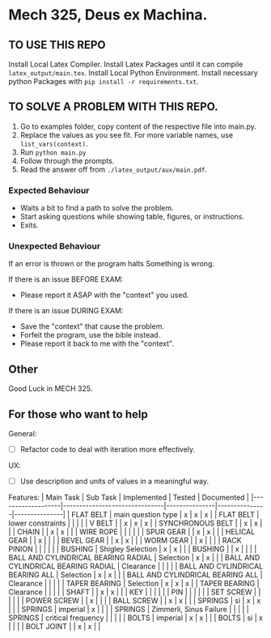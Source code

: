 # Mech 325, Deus ex Machina.

## TO USE THIS REPO

Install Local Latex Compiler.
Install Latex Packages until it can compile `latex_output/main.tex`.
Install Local Python Environment.
Install necessary python Packages with `pip install -r requirements.txt`.

## TO SOLVE A PROBLEM WITH THIS REPO.
1. Go to examples folder, copy content of the respective file into main.py.
2. Replace the values as you see fit. For more variable names, use `list_vars(context)`.
3. Run `python main.py`
4. Follow through the prompts.
6. Read the answer off from `./latex_output/aux/main.pdf`.

### Expected Behaviour
- Waits a bit to find a path to solve the problem.
- Start asking questions while showing table, figures, or instructions.
- Exits.

### Unexpected Behaviour
If an error is thrown or the program halts Something is wrong.

If there is an issue BEFORE EXAM:
* Please report it ASAP with the "context" you used.

If there is an issue DURING EXAM:
* Save the "context" that cause the problem.
* Forfeit the program, use the bible instead.
* Please report it back to me with the "context".

## Other
Good Luck in MECH 325.

## For those who want to help
General:
- [ ] Refactor code to deal with iteration more effectively.

UX:
- [ ] Use description and units of values in a meaningful way.

Features:
| Main Task         | Sub Task                      | Implemented   | Tested        | Documented    |
|-------------------|-------------------------------|---------------|---------------|---------------|
| FLAT BELT         | main question type            |  x            |  x            |  x            |
| FLAT BELT         | lower constraints             |               |               |               |
| V BELT            |                               |  x            |  x            |  x            |
| SYNCHRONOUS BELT  |                               |  x            |  x            |               |
| CHAIN             |                               |  x            |  x            |               |
| WIRE ROPE         |                               |               |               |               |
| SPUR GEAR         |                               |  x            |  x            |               |
| HELICAL GEAR      |                               |  x            |               |               |
| BEVEL GEAR        |                               |  x            |  x            |               |
| WORM GEAR         |                               |  x            |               |               |
| RACK PINION       |                               |               |               |               |
| BUSHING           | Shigley Selection             |  x            |  x            |               |
| BUSHING           |                               |  x            |               |               |
| BALL AND CYLINDRICAL BEARING RADIAL | Selection   |  x            |  x            |               |
| BALL AND CYLINDRICAL BEARING RADIAL | Clearance   |               |               |               |
| BALL AND CYLINDRICAL BEARING ALL | Selection      |  x            |  x            |               |
| BALL AND CYLINDRICAL BEARING ALL | Clearance      |               |               |               |
| TAPER BEARING     | Selection                     |  x            |  x            |  x            |
| TAPER BEARING     | Clearance                     |               |               |               |
| SHAFT             |                               |  x            |  x            |               |
| KEY               |                               |               |               |               |
| PIN               |                               |               |               |               |
| SET SCREW         |                               |               |               |               |
| POWER SCREW       |                               |  x            |               |               |
| BALL SCREW        |                               |  x            |  x            |               |
| SPRINGS           |  si                           |  x            |  x            |               |
| SPRINGS           |  imperial                     |  x            |               |               |
| SPRINGS           |  Zimmerli, Sinus Failure      |               |               |               |
| SPRINGS           |  critical frequency           |               |               |               |
| BOLTS             |  imperial                     |  x            |  x            |               |
| BOLTS             |  si                           |  x            |               |               |
| BOLT JOINT        |                               |  x            |  x            |               |

